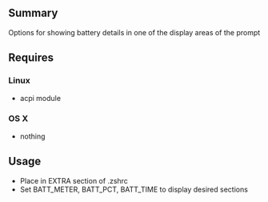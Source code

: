 ## Summary
Options for showing battery details in one of the display areas of the prompt

## Requires
### Linux
* acpi module
### OS X
* nothing

## Usage
* Place in EXTRA section of .zshrc
* Set BATT_METER, BATT_PCT, BATT_TIME to display desired sections
